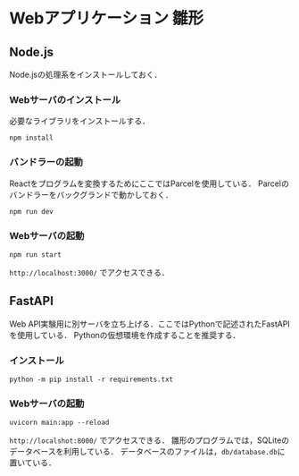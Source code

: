 # Webアプリケーション 雛形

## Node.js 
Node.jsの処理系をインストールしておく．
### Webサーバのインストール
必要なライブラリをインストールする．
```shell
npm install
```
### バンドラーの起動
Reactをプログラムを変換するためにここではParcelを使用している．
Parcelのバンドラーをバックグランドで動かしておく．
```shell
npm run dev
```
### Webサーバの起動
```shell
npm run start
```

`http://localhost:3000/` でアクセスできる．

## FastAPI 
Web API実験用に別サーバを立ち上げる．ここではPythonで記述されたFastAPIを使用している．
Pythonの仮想環境を作成することを推奨する．

### インストール
```shell
python -m pip install -r requirements.txt
```
### Webサーバの起動
```shell
uvicorn main:app --reload
```
`http://localshot:8000/` でアクセスできる．
雛形のプログラムでは，SQLiteのデータベースを利用している．
データベースのファイルは，`db/database.db`に置いている．
